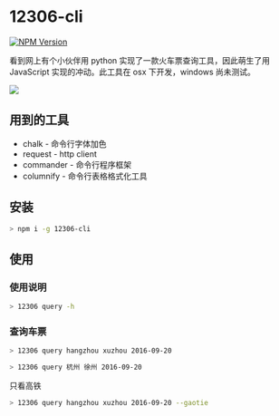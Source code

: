 # 12306-cli

[![NPM Version](https://img.shields.io/npm/v/12306-cli.svg?style=flat)](https://npmjs.org/package/12306-cli)

看到网上有个小伙伴用 python 实现了一款火车票查询工具，因此萌生了用 JavaScript 实现的冲动。此工具在 osx 下开发，windows 尚未测试。

![](http://ww1.sinaimg.cn/large/8df27f17gw1f7dfzklo8pj21kw0s2drz.jpg)

## 用到的工具

* chalk - 命令行字体加色
* request - http client
* commander - 命令行程序框架
* columnify - 命令行表格格式化工具

## 安装

```bash
> npm i -g 12306-cli
```

## 使用

### 使用说明

```bash
> 12306 query -h
```

### 查询车票

```bash
> 12306 query hangzhou xuzhou 2016-09-20

> 12306 query 杭州 徐州 2016-09-20
```

只看高铁

```bash
> 12306 query hangzhou xuzhou 2016-09-20 --gaotie
```
